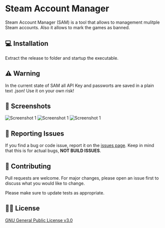 # Steam Account Manager

Steam Account Manager (SAM) is a tool that allows to management mulitple Steam accounts. Also it allows to mark the games as banned.

## 💻 Installation

Extract the release to folder and startup the executable.

## ⚠️ Warning

In the current state of SAM all API Key and passworts are saved in a plain text .json! Use it on your own risk!

## 📎 Screenshots

![Screenshot 1](http://i.spkes.de/Screenshots/17-SteamAccountManager_02-01-2020_14-39-03.png)
![Screenshot 1](http://i.spkes.de/Screenshots/18-SteamAccountManager_02-01-2020_14-39-43.png)
![Screenshot 1](http://i.spkes.de/Screenshots/19-SteamAccountManager_02-01-2020_14-40-55.png)


## 🐞 Reporting Issues

If you find a bug or code issue, report it on the [issues page](/issues). Keep in mind that this is for actual bugs, **NOT BUILD ISSUES**.

## 🍻 Contributing
Pull requests are welcome. For major changes, please open an issue first to discuss what you would like to change.

Please make sure to update tests as appropriate.

## 👩‍💼 License
[GNU General Public License v3.0](https://choosealicense.com/licenses/gpl-3.0/)

